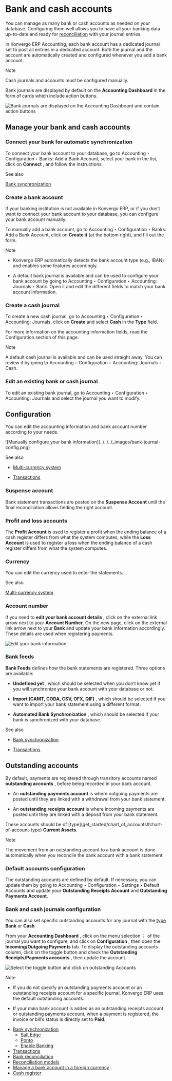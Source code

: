 # Bank and cash accounts

You can manage as many bank or cash accounts as needed on your database.
Configuring them well allows you to have all your banking data up-to-date and
ready for [reconciliation](bank/reconciliation) with your journal
entries.

In Konvergo ERP Accounting, each bank account has a dedicated journal set to post all
entries in a dedicated account. Both the journal and the account are
automatically created and configured whenever you add a bank account.

<div class="alert alert-primary">
<p class="alert-title">
Note</p><p>Cash journals and accounts must be configured manually.</p>
</div>

Bank journals are displayed by default on the **Accounting Dashboard** in the
form of cards which include action buttons.

![Bank journals are displayed on the Accounting Dashboard and contain action
buttons](../../../_images/card.png)

## Manage your bank and cash accounts

### Connect your bank for automatic synchronization

To connect your bank account to your database, go to Accounting ‣
Configuration ‣ Banks: Add a Bank Account, select your bank in the list, click
on **Connect** , and follow the instructions.

<div class="alert alert-secondary">
<p class="alert-title">
See also</p><p><a href="bank/bank_synchronization">Bank synchronization</a></p>
</div>

### Create a bank account

If your banking institution is not available in Konvergo ERP, or if you don’t want to
connect your bank account to your database, you can configure your bank
account manually.

To manually add a bank account, go to Accounting ‣ Configuration ‣ Banks: Add
a Bank Account, click on **Create it** (at the bottom right), and fill out the
form.

<div class="alert alert-primary">
<p class="alert-title">
Note</p><ul>
<li><p>Konvergo ERP automatically detects the bank account type (e.g., IBAN) and enables some features
accordingly.</p></li>
<li><p>A default bank journal is available and can be used to configure your bank account by going to
Accounting ‣ Configuration ‣ Accounting: Journals ‣ Bank. Open it and
edit the different fields to match your bank account information.</p></li>
</ul>
</div>

### Create a cash journal

To create a new cash journal, go to Accounting ‣ Configuration ‣ Accounting:
Journals, click on **Create** and select **Cash** in the **Type** field.

For more information on the accounting information fields, read the
Configuration section of this page.

<div class="alert alert-primary">
<p class="alert-title">
Note</p><p>A default cash journal is available and can be used straight away. You can review it by going to
Accounting ‣ Configuration ‣ Accounting: Journals ‣ Cash.</p>
</div>

### Edit an existing bank or cash journal

To edit an existing bank journal, go to Accounting ‣ Configuration ‣
Accounting: Journals and select the journal you want to modify.

## Configuration

You can edit the accounting information and bank account number according to
your needs.

![Manually configure your bank information](../../../_images/bank-journal-
config.png) <div class="alert alert-secondary">
<p class="alert-title">
See also</p><ul>
<li><p><a href="get_started/multi_currency">Multi-currency system</a></p></li>
<li><p><a href="bank/transactions">Transactions</a></p></li>
</ul>
</div>

### Suspense account

Bank statement transactions are posted on the **Suspense Account** until the
final reconciliation allows finding the right account.

### Profit and loss accounts

The **Profit Account** is used to register a profit when the ending balance of
a cash register differs from what the system computes, while the **Loss
Account** is used to register a loss when the ending balance of a cash
register differs from what the system computes.

### Currency

You can edit the currency used to enter the statements.

<div class="alert alert-secondary">
<p class="alert-title">
See also</p><p><a href="get_started/multi_currency">Multi-currency system</a></p>
</div>

### Account number

If you need to **edit your bank account details** , click on the external link
arrow next to your **Account Number**. On the new page, click on the external
link arrow next to your **Bank** and update your bank information accordingly.
These details are used when registering payments.

![Edit your bank information](../../../_images/bank-account-number.png)

### Bank feeds

**Bank Feeds** defines how the bank statements are registered. Three options
are available:

  * **Undefined yet** , which should be selected when you don’t know yet if you will synchronize your bank account with your database or not.

  * **Import (CAMT, CODA, CSV, OFX, QIF)** , which should be selected if you want to import your bank statement using a different format.

  * **Automated Bank Synchronization** , which should be selected if your bank is synchronized with your database.

<div class="alert alert-secondary">
<p class="alert-title">
See also</p><ul>
<li><p><a href="bank/bank_synchronization">Bank synchronization</a></p></li>
<li><p><a href="bank/transactions">Transactions</a></p></li>
</ul>
</div>

## Outstanding accounts

By default, payments are registered through transitory accounts named
**outstanding accounts** , before being recorded in your bank account.

  * An **outstanding payments account** is where outgoing payments are posted until they are linked with a withdrawal from your bank statement.

  * An **outstanding receipts account** is where incoming payments are posted until they are linked with a deposit from your bank statement.

These accounts should be of [type](get_started/chart_of_accounts#chart-
of-account-type) **Current Assets**.

<div class="alert alert-primary">
<p class="alert-title">
Note</p><p>The movement from an outstanding account to a bank account is done automatically when you
reconcile the bank account with a bank statement.</p>
</div>

### Default accounts configuration

The outstanding accounts are defined by default. If necessary, you can update
them by going to Accounting ‣ Configuration ‣ Settings ‣ Default Accounts and
update your **Outstanding Receipts Account** and **Outstanding Payments
Account**.

### Bank and cash journals configuration

You can also set specific outstanding accounts for any journal with the
[type](get_started/chart_of_accounts#chart-of-account-type) **Bank** or
**Cash**.

From your **Accounting Dashboard** , click on the menu selection ⋮ of the
journal you want to configure, and click on **Configuration** , then open the
**Incoming/Outgoing Payments** tab. To display the outstanding accounts
column, click on the toggle button and check the **Outstanding
Receipts/Payments accounts** , then update the account.

![Select the toggle button and click on outstanding
Accounts](../../../_images/toggle-button.png) <div class="alert alert-primary">
<p class="alert-title">
Note</p><ul>
<li><p>If you do not specify an outstanding payments account or an outstanding receipts account for a
specific journal, Konvergo ERP uses the default outstanding accounts.</p></li>
<li><p>If your main bank account is added as an outstanding receipts account or outstanding payments
account, when a payment is registered, the invoice or bill’s status is directly set to
<b>Paid</b>.</p></li>
</ul>
</div>

  * [Bank synchronization](bank/bank_synchronization)
    * [Salt Edge](bank/bank_synchronization/saltedge)
    * [Ponto](bank/bank_synchronization/ponto)
    * [Enable Banking](bank/bank_synchronization/enablebanking)
  * [Transactions](bank/transactions)
  * [Bank reconciliation](bank/reconciliation)
  * [Reconciliation models](bank/reconciliation_models)
  * [Manage a bank account in a foreign currency](bank/foreign_currency)
  * [Cash register](bank/cash_register)

